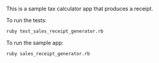 This is a sample tax calculator app that produces a receipt.

To run the tests:

```bash
ruby test_sales_receipt_generator.rb
```

To run the sample app:

```bash
ruby sales_receipt_generator.rb
```
